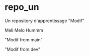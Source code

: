 # repo_un
Un repository d'apprentissage
"Modif" 

Meli Melo
Hummm

"Modif from main" 

"Modif from dev" 

